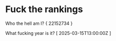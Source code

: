 # Fuck the rankings

Who the hell am I?
{ 22152734 }

What fucking year is it?
[ 2025-03-15T13:00:00Z ]
